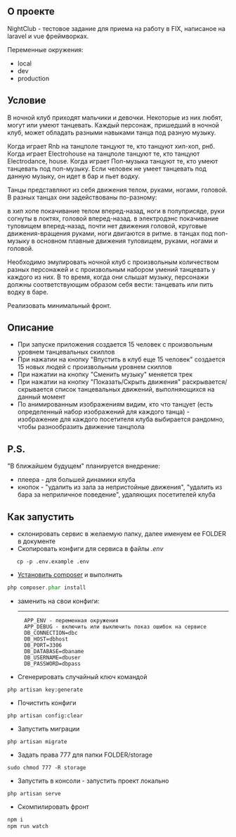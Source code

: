 
## О проекте

NightClub - тестовое задание для приема на работу в FIX, написаное на laravel и vue фреймворках. 

Переменные окружения:
* local
* dev
* production 

## Условие

В ночной клуб приходят мальчики и девочки. Некоторые из них любят, могут или умеют танцевать. Каждый персонаж, пришедший в ночной клуб, может обладать разными навыками танца под разную музыку.

Когда играет Rnb на танцполе танцуют те, кто танцуют хип-хоп, рнб. Когда играет Electrohouse на танцполе танцуют те, кто танцуют Electrodance, house. Когда играет Поп-музыка танцуют те, кто умеют танцевать под поп-музыку. Если человек не умеет танцевать под данную музыку, он идет в бар и пьет водку.

Танцы представляют из себя движения телом, руками, ногами, головой. В разных танцах они задействованы по-разному:

в хип хопе покачивание телом вперед-назад, ноги в полуприсяде, руки согнуты в локтях, головой вперед-назад.
в электродэнс покачивание туловищем вперед-назад, почти нет движения головой, круговые движения-вращения руками, ноги двигаются в ритме.
в танцах под поп-музыку в основном плавные движения туловищем, руками, ногами и головой.

Необходимо эмулировать ночной клуб с произвольным количеством разных персонажей и с произвольным набором умений танцевать у каждого из них. В то время, когда они слышат музыку, персонажи должны соответствующим образом себя вести: танцевать или пить водку в баре.

Реализовать минимальный фронт.

## Описание


* При запуске приложения создается 15 человек с произвольным уровнем танцевальных скиллов
* При нажатии на кнопку "Впустить в клуб еще 15 человек" создается 15 новых людей с произвольным уровнем скиллов
* При нажатии на кнопку "Сменить музыку" меняется трек
* При нажатии на кнопку "Показать/Скрыть движения" раскрывается/скрывается список танцевальных движений, выполняющихся на данный момент
* По анимированным изображениям видим, кто что танцует (есть определенный набор изображений для каждого танца) - изображение для каждого посетителя клуба выбирается рандомно, чтобы разнообразить движение танцпола


## P.S.
"В ближайшем будущем" планируется внедрение:
* плеера - для большей динамики клуба
* кнопок - "удалить из зала за непристойные движения", "удалить из бара за 	неприличное поведение", удаляющих посетителей клуба

## Как запустить

* склонировать сервис в желаемую папку, далее именуем ее FOLDER в документе
* Скопировать конфиги для сервиса в файлы *.env*
```
   cp -p .env.example .env
```
* [Установить composer](https://getcomposer.org/) и выполнить
```php
php composer.phar install
```
*  заменить на свои конфиги:


   ------------
         APP_ENV - переменная окружения
         APP_DEBUG - включить или выключить показ ошибок на сервисе
         DB_CONNECTION=dbc
         DB_HOST=dbhost
         DB_PORT=3306
         DB_DATABASE=dbaname
         DB_USERNAME=dbuser
         DB_PASSWORD=dbpass

* Сгенерировать случайный ключ командой
```
php artisan key:generate
```
* Почистить конфиги
 ```
php artisan config:clear
 ```
* Запустить миграции
```
php artisan migrate
 ```
* Задать права 777 для папки FOLDER/storage
```
sudo chmod 777 -R storage
```
* Запустить в консоли - запустить проект локально
```
php artisan serve
 ```
* Скомпилировать фронт
 ```sh
 npm i
npm run watch
 ```
